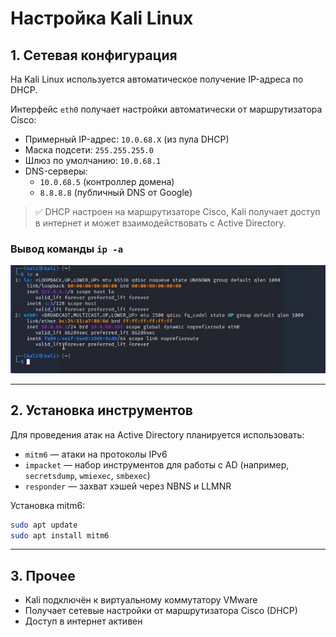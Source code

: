 
# Настройка Kali Linux

## 1. Сетевая конфигурация

На Kali Linux используется автоматическое получение IP-адреса по DHCP.

Интерфейс `eth0` получает настройки автоматически от маршрутизатора Cisco:

- Примерный IP-адрес: `10.0.68.X` (из пула DHCP)
- Маска подсети: `255.255.255.0`
- Шлюз по умолчанию: `10.0.68.1`
- DNS-серверы:
  - `10.0.68.5` (контроллер домена)
  - `8.8.8.8` (публичный DNS от Google)

> ✅ DHCP настроен на маршрутизаторе Cisco, Kali получает доступ в интернет и может взаимодействовать с Active Directory.

### Вывод команды `ip -a`

![ip a](https://github.com/vit81g/Cybersecurity_HSE/blob/main/HomeWorks/Network%20and%20System%20Security/HW26/screenshots/4_2_kali_ip_a.jpg)

---

## 2. Установка инструментов

Для проведения атак на Active Directory планируется использовать:

- `mitm6` — атаки на протоколы IPv6
- `impacket` — набор инструментов для работы с AD (например, `secretsdump`, `wmiexec`, `smbexec`)
- `responder` — захват хэшей через NBNS и LLMNR

Установка mitm6:
```bash
sudo apt update
sudo apt install mitm6
```

---

## 3. Прочее

- Kali подключён к виртуальному коммутатору VMware
- Получает сетевые настройки от маршрутизатора Cisco (DHCP)
- Доступ в интернет активен
